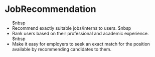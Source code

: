 ﻿# JobRecommendation

 <ul>
$nbsp<li>Recommend exactly suitable jobs/interns to users.
$nbsp<li>Rank users based on their professional and academic experience. 
$nbsp<li>Make it easy for employers to seek an exact match for the position available by recommending candidates to  them.
 <ul/>
